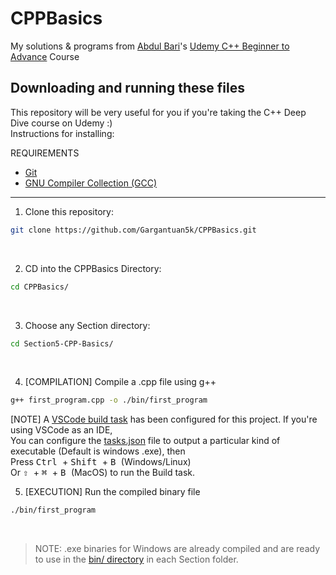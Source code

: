 ﻿# CPPBasics

My solutions & programs from <a href="https://github.com/mohammedabdulbari/">Abdul Bari</a>'s <a href="https://www.udemy.com/course/cpp-deep-dive/">Udemy C++ Beginner to Advance</a> Course

## Downloading and running these files
This repository will be very useful for you if you're taking the C++ Deep Dive course on Udemy :)<br />
Instructions for installing:<br />

REQUIREMENTS <br />
* <a href="https://git-scm.org/download">Git</a></li>
* <a href="https://sourceforge.net/projects/mingw/">GNU Compiler Collection (GCC)</a></li>
</ol>

<hr>

1. Clone this repository:
```sh
git clone https://github.com/Gargantuan5k/CPPBasics.git
```
<br />

2. CD into the CPPBasics Directory:
```sh
cd CPPBasics/
```
<br />

3. Choose any Section directory:
```sh
cd Section5-CPP-Basics/
```
<br />

4. [COMPILATION] Compile a .cpp file using g++
```sh
g++ first_program.cpp -o ./bin/first_program
``` 
[NOTE] A <a href="https://github.com/Gargantuan5k/CPPBasics/tree/master/.vscode/tasks.json">VSCode build task</a> has been configured for this project. If you're using VSCode as an IDE, <br />
You can configure the <a href="https://github.com/Gargantuan5k/CPPBasics/tree/master/.vscode/tasks.json">tasks.json</a> file to output a particular kind of executable (Default is windows .exe), then<br /> 
Press <kbd> Ctrl </kbd> + <kbd> Shift </kbd> + <kbd> B </kbd> (Windows/Linux)<br />
Or <kbd> ⇧ </kbd> + <kbd> ⌘ </kbd> + <kbd> B </kbd> (MacOS) to run the Build task.
<br />

5. [EXECUTION] Run the compiled binary file
```sh
./bin/first_program
```
<br />

> NOTE: .exe binaries for Windows are already compiled and are ready to use in the <a href="https://github.com/Gargantuan5k/CPPBasics/tree/master/Section5-CPP-Basics/bin">bin/ directory</a> in each Section folder.
